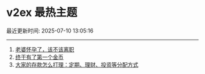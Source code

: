 # v2ex 最热主题

最近更新时间: 2025-07-10 13:05:16

--- 
1. [老婆怀孕了，该不该离职](https://www.v2ex.com/t/1144145) 
2. [终于有了第一个金币](https://www.v2ex.com/t/1144146) 
3. [大家的存款怎么打理：定期、理财、投资等分配方式](https://www.v2ex.com/t/1144148) 
